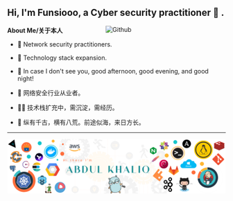## Hi, I'm Funsiooo, a Cyber security practitioner 🚀 .


**About Me/关于本人**
<img width="55%" align="right" alt="Github" src="https://raw.githubusercontent.com/onimur/.github/master/.resources/git-header.svg" />

- 🔭 Network security practitioners.

- 🤹‍ Technology stack expansion.

- 🌱 In case I don't see you, good afternoon, good evening, and good night!

  

- 🔭 网络安全行业从业者。

- 🤹‍♂️ 技术栈扩充中，需沉淀，需经历。

- 🌱 纵有千古，横有八荒。前途似海，来日方长。

---

![image](https://github.com/Funsiooo/Funsiooo/blob/main/images/banner.png)

